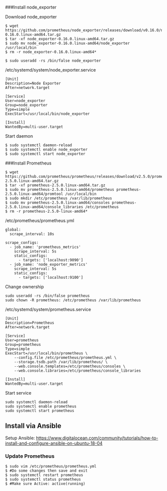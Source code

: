 ###Install node_exporter

Download node_exporter

	$ wget https://github.com/prometheus/node_exporter/releases/download/v0.16.0/node_exporter-0.16.0.linux-amd64.tar.gz
	$ tar -xf node_exporter-0.16.0.linux-amd64.tar.gz
	$ sudo mv node_exporter-0.16.0.linux-amd64/node_exporter /usr/local/bin
	$ rm -r node_exporter-0.16.0.linux-amd64*

	$ sudo useradd -rs /bin/false node_exporter
	
/etc/systemd/system/node_exporter.service

	[Unit]
    Description=Node Exporter
    After=network.target
    
    [Service]
    User=node_exporter
    Group=node_exporter
    Type=simple
    ExecStart=/usr/local/bin/node_exporter
    
    [Install]
    WantedBy=multi-user.target
	
Start daemon

	$ sudo systemctl daemon-reload
	$ sudo systemctl enable node_exporter
    $ sudo systemctl start node_exporter

###Install Prometheus

	$ wget https://github.com/prometheus/prometheus/releases/download/v2.5.0/prometheus-2.5.0.linux-amd64.tar.gz
	$ tar -xf prometheus-2.5.0.linux-amd64.tar.gz
    $ sudo mv prometheus-2.5.0.linux-amd64/prometheus prometheus-2.5.0.linux-amd64/promtool /usr/local/bin
    $ sudo mkdir /etc/prometheus /var/lib/prometheus
	$ sudo mv prometheus-2.5.0.linux-amd64/consoles prometheus-2.5.0.linux-amd64/console_libraries /etc/prometheus
	$ rm -r prometheus-2.5.0-linux-amd64*
	
/etc/prometheus/prometheus.yml

	global:
	  scrape_interval: 10s
	
	scrape_configs:
	  - job_name: 'prometheus_metrics'
		scrape_interval: 5s
		static_configs:
		  - targets: ['localhost:9090']
	  - job_name: 'node_exporter_metrics'
		scrape_interval: 5s
		static_configs:
		  - targets: ['localhost:9100']

Change ownership
  
  	sudo useradd -rs /bin/false prometheus
	sudo chown -R prometheus: /etc/prometheus /var/lib/prometheus
	
/etc/systemd/system/prometheus.service

	[Unit]
	Description=Prometheus
	After=network.target
	
	[Service]
	User=prometheus
	Group=prometheus
	Type=simple
	ExecStart=/usr/local/bin/prometheus \
		--config.file /etc/prometheus/prometheus.yml \
		--storage.tsdb.path /var/lib/prometheus/ \
		--web.console.templates=/etc/prometheus/consoles \
		--web.console.libraries=/etc/prometheus/console_libraries
	
	[Install]
	WantedBy=multi-user.target
	
Start service
	
	sudo systemctl daemon-reload
	sudo systemctl enable prometheus
    sudo systemctl start prometheus
    
    
    
## Install via Ansible

Setup Ansible: https://www.digitalocean.com/community/tutorials/how-to-install-and-configure-ansible-on-ubuntu-18-04


### Update Prometheus

	$ sudo vim /etc/prometheus/prometheus.yml
	$ #Do some changes then save and exit
	$ sudo systemctl restart prometheus
	$ sudo systemctl status prometheus
	$ #Make sure Active: active(running)
	